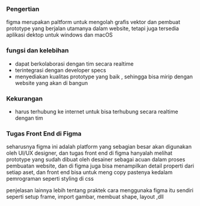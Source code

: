 ### Pengertian

figma merupakan paltform untuk mengolah grafis vektor dan pembuat prototype yang berjalan utamanya dalam website, tetapi juga tersedia aplikasi dektop untuk windows dan macOS

### fungsi dan kelebihan

- dapat berkolaborasi dengan tim secara realtime
- terintegrasi dengan developer specs
- menyediakan kualitas prototype yang baik , sehingga bisa mirip dengan website yang akan di bangun

### Kekurangan

- harus terhubung ke internet untuk bisa terhubung secara realtime dengan tim

### Tugas Front End di Figma

seharusnya figma ini adalah platform yang sebagian besar akan digunakan oleh UI/UX designer, dan tugas front end di figma hanyalah melihat prototype yang sudah dibuat oleh desainer sebagai acuan dalam proses pembuatan website, dan di figma juga bisa menampilkan detail properti dari setiap aset, dan front end bisa untuk meng copy pastenya kedalam pemrograman seperti styling di css

penjelasan lainnya lebih tentang praktek cara menggunaka figma itu sendiri seperti setup frame, import gambar, membuat shape, layout ,dll